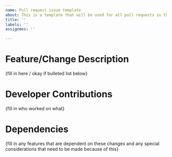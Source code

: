```yaml
---
name: Pull request issue template
about: This is a template that will be used for all pull requests in the future.
title: ''
labels: ''
assignees: ''

---
```


# Feature/Change Description
{fill in here / okay if bulleted list below}

# Developer Contributions
{fill in who worked on what}

# Dependencies
{fill in any features that are dependent on these changes and any special considerations that need to be made because of this}
